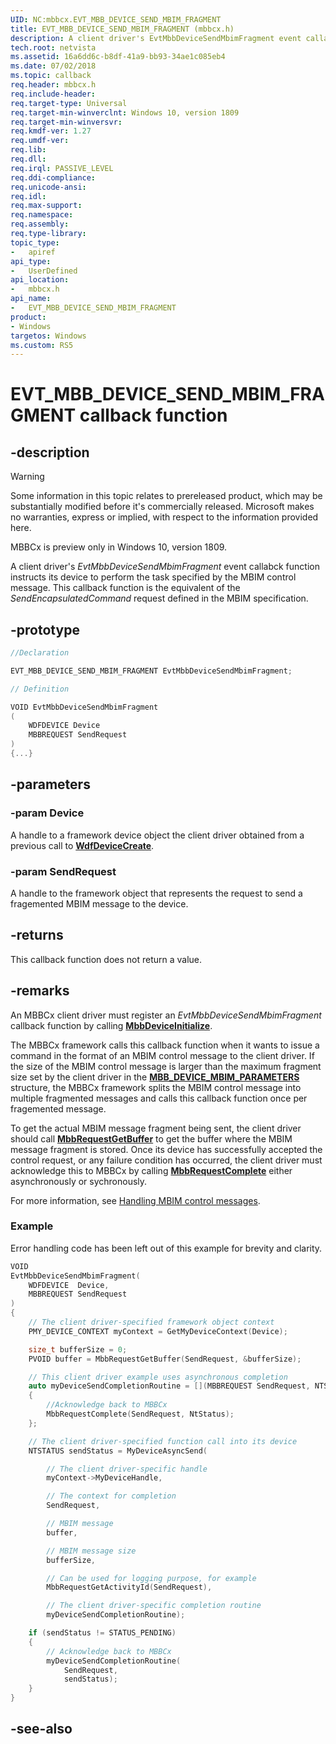 ```yaml
---
UID: NC:mbbcx.EVT_MBB_DEVICE_SEND_MBIM_FRAGMENT
title: EVT_MBB_DEVICE_SEND_MBIM_FRAGMENT (mbbcx.h)
description: A client driver's EvtMbbDeviceSendMbimFragment event callabck function instructs its device to perform the task specified by the MBIM control message. This callback function is the equivalent of the SendEncapsulatedCommand request defined in the MBIM specification.
tech.root: netvista
ms.assetid: 16a6dd6c-b8df-41a9-bb93-34ae1c085eb4
ms.date: 07/02/2018
ms.topic: callback
req.header: mbbcx.h
req.include-header:
req.target-type: Universal
req.target-min-winverclnt: Windows 10, version 1809
req.target-min-winversvr:
req.kmdf-ver: 1.27
req.umdf-ver:
req.lib:
req.dll:
req.irql: PASSIVE_LEVEL
req.ddi-compliance:
req.unicode-ansi:
req.idl:
req.max-support:
req.namespace:
req.assembly:
req.type-library: 
topic_type: 
-	apiref
api_type: 
-	UserDefined
api_location: 
-	mbbcx.h
api_name: 
-	EVT_MBB_DEVICE_SEND_MBIM_FRAGMENT
product:
- Windows
targetos: Windows
ms.custom: RS5
---
```


# EVT_MBB_DEVICE_SEND_MBIM_FRAGMENT callback function

## -description

> [!WARNING]
> Some information in this topic relates to prereleased product, which may be substantially modified before it's commercially released. Microsoft makes no warranties, express or implied, with respect to the information provided here.
> 
> MBBCx is preview only in Windows 10, version 1809.

A client driver's *EvtMbbDeviceSendMbimFragment* event callabck function instructs its device to perform the task specified by the MBIM control message. This callback function is the equivalent of the *SendEncapsulatedCommand* request defined in the MBIM specification.

## -prototype

```cpp
//Declaration

EVT_MBB_DEVICE_SEND_MBIM_FRAGMENT EvtMbbDeviceSendMbimFragment; 

// Definition

VOID EvtMbbDeviceSendMbimFragment 
(
	WDFDEVICE Device
	MBBREQUEST SendRequest
)
{...}

```

## -parameters

### -param Device

A handle to a framework device object the client driver obtained from a previous call to [**WdfDeviceCreate**](../wdfdevice/nf-wdfdevice-wdfdevicecreate.md).

### -param SendRequest

A handle to the framework object that represents the request to send a fragemented MBIM message to the device.

## -returns

This callback function does not return a value.

## -remarks

An MBBCx client driver must register an *EvtMbbDeviceSendMbimFragment* callback function by calling [**MbbDeviceInitialize**](nf-mbbcx-mbbdeviceinitialize.md).

The MBBCx framework calls this callback function when it wants to issue a command in the format of an MBIM control message to the client driver. If the size of the MBIM control message is larger than the maximum fragment size set by the client driver in the [**MBB_DEVICE_MBIM_PARAMETERS**](ns-mbbcx-_mbb_device_mbim_parameters.md) structure, the MBBCx framework splits the MBIM control message into multiple fragmented messages and calls this callback function once per fragemented message.

To get the actual MBIM message fragment being sent, the client driver should call [**MbbRequestGetBuffer**](nf-mbbcx-mbbrequestgetbuffer.md) to get the buffer where the MBIM message fragment is stored. Once its device has successfully accepted the control request, or any failure condition has occurred, the client driver must acknowledge this to MBBCx by calling [**MbbRequestComplete**](nf-mbbcx-mbbrequestcomplete.md) either asynchronously or sychronously. 

For more information, see [Handling MBIM control messages](https://docs.microsoft.com/windows-hardware/drivers/netcx/writing-an-mbbcx-client-driver#handling-mbim-control-messages).

### Example

Error handling code has been left out of this example for brevity and clarity.

```C++
VOID
EvtMbbDeviceSendMbimFragment(
    WDFDEVICE  Device,
    MBBREQUEST SendRequest
)
{
    // The client driver-specified framework object context
    PMY_DEVICE_CONTEXT myContext = GetMyDeviceContext(Device);

    size_t bufferSize = 0;
    PVOID buffer = MbbRequestGetBuffer(SendRequest, &bufferSize);

    // This client driver example uses asynchronous completion
    auto myDeviceSendCompletionRoutine = [](MBBREQUEST SendRequest, NTSTATUS NtStatus)
    {
        //Acknowledge back to MBBCx
        MbbRequestComplete(SendRequest, NtStatus);
    };

    // The client driver-specified function call into its device
    NTSTATUS sendStatus = MyDeviceAsyncSend(

        // The client driver-specific handle
        myContext->MyDeviceHandle,

        // The context for completion
        SendRequest,

        // MBIM message               
        buffer,

        // MBIM message size
        bufferSize,   

        // Can be used for logging purpose, for example              
        MbbRequestGetActivityId(SendRequest), 

        // The client driver-specific completion routine
        myDeviceSendCompletionRoutine);

    if (sendStatus != STATUS_PENDING)
    {
        // Acknowledge back to MBBCx
        myDeviceSendCompletionRoutine(
            SendRequest,
            sendStatus);
    }
}
```

## -see-also
